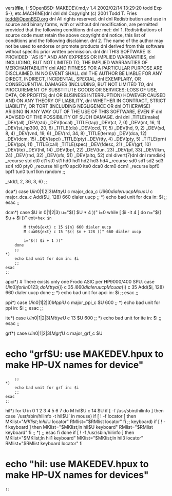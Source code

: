 vers(__file__,
	{-$OpenBSD: MAKEDEV.md,v 1.4 2002/02/14 13:29:20 todd Exp $-},
etc.MACHINE)dnl
dnl
dnl Copyright (c) 2001 Todd T. Fries <todd@OpenBSD.org>
dnl All rights reserved.
dnl
dnl Redistribution and use in source and binary forms, with or without
dnl modification, are permitted provided that the following conditions
dnl are met:
dnl 1. Redistributions of source code must retain the above copyright
dnl    notice, this list of conditions and the following disclaimer.
dnl 2. The name of the author may not be used to endorse or promote products
dnl    derived from this software without specific prior written permission.
dnl
dnl THIS SOFTWARE IS PROVIDED ``AS IS'' AND ANY EXPRESS OR IMPLIED WARRANTIES,
dnl INCLUDING, BUT NOT LIMITED TO, THE IMPLIED WARRANTIES OF MERCHANTABILITY
dnl AND FITNESS FOR A PARTICULAR PURPOSE ARE DISCLAIMED.  IN NO EVENT SHALL
dnl THE AUTHOR BE LIABLE FOR ANY DIRECT, INDIRECT, INCIDENTAL, SPECIAL,
dnl EXEMPLARY, OR CONSEQUENTIAL DAMAGES (INCLUDING, BUT NOT LIMITED TO,
dnl PROCUREMENT OF SUBSTITUTE GOODS OR SERVICES; LOSS OF USE, DATA, OR PROFITS;
dnl OR BUSINESS INTERRUPTION) HOWEVER CAUSED AND ON ANY THEORY OF LIABILITY,
dnl WHETHER IN CONTRACT, STRICT LIABILITY, OR TORT (INCLUDING NEGLIGENCE OR
dnl OTHERWISE) ARISING IN ANY WAY OUT OF THE USE OF THIS SOFTWARE, EVEN IF
dnl ADVISED OF THE POSSIBILITY OF SUCH DAMAGE.
dnl
dnl
_TITLE(make)
_DEV(all)
_DEV(std)
_DEV(local)
_TITLE(tap)
_DEV(ct, 7, 0)
_DEV(mt, 16, 1)
_DEV(st_hp300, 20, 6)
_TITLE(dis)
_DEV(ccd, 17, 5)
_DEV(hd, 9, 2)
_DEV(sd, 8, 4)
_DEV(vnd, 19, 6)
_DEV(rd, 34, 8)
_TITLE(termp)
_DEV(dca, 12)
_DEV(dcm, 15)
_DEV(apci)
_TITLE(pty)
_DEV(tty, 4)
_DEV(pty, 5)
_TITLE(prn)
_DEV(ppi, 11)
_TITLE(call)
_TITLE(spec)
_DEV(fdesc, 21)
_DEV(grf, 10)
_DEV(ite)
_DEV(hil, 14)
_DEV(bpf, 22)
_DEV(tun, 23)
_DEV(pf, 33)
_DEV(lkm, 24)
_DEV(rnd, 32)
_DEV(xfs, 51)
_DEV(altq, 52)
dnl
divert(7)dnl
dnl
ramdisk)
	_recurse std ct0 ct1 st0 st1 hd0 hd1 hd2 hd3 hd4
	_recurse sd0 sd1 sd2 sd3 sd4 rd0 pty0
	_recurse hil grf0 apci0 ite0 dca0 dcm0 dcm1
	_recurse bpf0 bpf1 tun0 tun1 lkm random
	;;

_std(1, 2, 36, 3, 6)
	;;

dca*)
	case $U in
	0|1|2|3)
		M tty$U c major_dca_c $U 660 dialer uucp
		M cua$U c major_dca_c Add($U, 128) 660 dialer uucp
		;;
	*)
		echo bad unit for dca in: $i
		;;
	esac
	;;

dcm*)
	case $U in
	0|1|2|3)
		u="$(( $U * 4 ))"
		i=0
		while [ $i -lt 4 ]
		do
			n="$(( $u + $i ))"
			ext=`hex $n`

			M tty0${ext} c 15 ${n} 660 dialer uucp
			M cua0${ext} c 15 "$(( $n + 128 ))" 660 dialer uucp

			i="$(( $i + 1 ))"
		done
		;;
	*)
		echo bad unit for dcm in: $i
		;;
	esac
	;;

apci*)
	# There exists only one Frodo ASIC per HP9000/400 SPU.
	case $U in
	0)
		for i in 0 1 2 3; do
			M ttya${i} c 35 ${i} 660 dialer uucp
			M cuaa${i} c 35 Add($i, 128) 660 dialer uucp
		done
		;;
	*)
		echo bad unit for apci in: $i
		;;
	esac
	;;

ppi*)
	case $U in
	0|1|2|3)
		M ppi$U c major_ppi_c $U 600
		;;
	*)
		echo bad unit for ppi in: $i
		;;
	esac
	;;

ite*)
	case $U in
	0|1|2|3)
		M ttye$U c 13 $U 600
		;;
	*)
		echo bad unit for ite in: $i
		;;
	esac
	;;

grf*)
	case $U in
	0|1|2|3)
		M grf$U c major_grf_c $U
#		echo "grf$U: use MAKEDEV.hpux to make HP-UX names for device"
		;;
	*)
		echo bad unit for grf in: $i
		;;
	esac
	;;

hil*)
	for U in 0 1 2 3 4 5 6 7
	do
		M hil$U c 14 $U
		if [ -f /usr/sbin/hilinfo ]
		then
			case `/usr/sbin/hilinfo -t hil$U` in
			mouse)
				if [ ! -f locator ]
				then
					MKlist="$MKlist;ln hil$U locator"
					RMlist="$RMlist locator"
				fi
				;;
			keyboard)
				if [ ! -f keyboard ]
				then
					MKlist="$MKlist;ln hil$U keyboard"
					RMlist="$RMlist keyboard"
				fi
				;;
			*)
				;;
			esac
		fi
	done
	if [ ! -f /usr/sbin/hilinfo ]
	then
		MKlist="$MKlist;ln hil1 keyboard"
		MKlist="$MKlist;ln hil3 locator"
		RMlist="$RMlist keyboard locator"
	fi
#	echo "hil: use MAKEDEV.hpux to make HP-UX names for devices"
	;;
